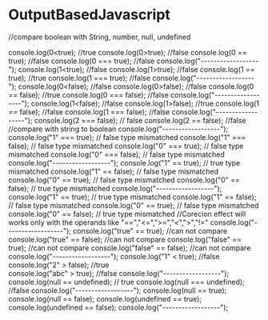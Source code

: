 # OutputBasedJavascript

//compare boolean with String, number, null, undefined

console.log(0<true); //true
console.log(0>true); //false
console.log(0 == true); //false
console.log(0 === true); //false
console.log("------------------");
console.log(1<true); //false
console.log(1>true); //false
console.log(1 == true); //true
console.log(1 === true); //false
console.log("------------------");
console.log(0<false); //false
console.log(0>false); //false
console.log(0 == false); //true
console.log(0 === false); //false
console.log("------------------");
console.log(1<false); //false
console.log(1>false); //true
console.log(1 == false); //false
console.log(1 === false); //false
console.log("------------------");
console.log(2 === false); // false
console.log(2 == false); //false 
//compare with string to boolean 
console.log("------------------");
console.log("1" === true); // false type mismatched
console.log("1" === false); // false type mismatched
console.log("0" === true); // false type mismatched
console.log("0" === false); // false type mismatched
console.log("------------------");
console.log("1" == true); // true type mismatched
console.log("1" == false); // false type mismatched
console.log("0" == true); // false type mismatched
console.log("0" == false); // true type mismatched
console.log("------------------");
console.log("1" == true); // true type mismatched
console.log("1" == false); // false type mismatched
console.log("0" == true); // false type mismatched
console.log("0" == false); // true type mismatched
//Corecion effect will works only with the operands like 
"==","<=",">=","<",">","!="
console.log("------------------");
console.log("true" == true); //can not compare
console.log("true" == false); //can not compare
console.log("false" == true); //can not compare
console.log("false" == false); //can not compare
console.log("------------------");
console.log("1" < true); //false   
console.log("2" > false); //true  
console.log("abc" > true); //false
console.log("------------------");
console.log(null == undefined); // true
console.log(null === undefined); //false
console.log("------------------");
console.log(null == true);
console.log(null == false);
console.log(undefined == true);
console.log(undefined == false);
console.log("------------------");
